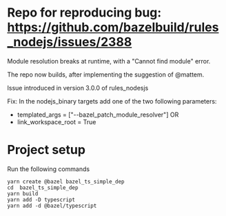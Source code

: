 # Repo for reproducing bug: https://github.com/bazelbuild/rules_nodejs/issues/2388
Module resolution breaks at runtime, with a "Cannot find module" error.

The repo now builds, after implementing the suggestion of @mattem.

Issue introduced in version 3.0.0 of rules_nodesjs

Fix:
In the nodejs_binary targets add one of the two following parameters:

- templated_args = ["--bazel_patch_module_resolver"]
OR
- link_workspace_root = True

# Project setup
Run the following commands
```
yarn create @bazel bazel_ts_simple_dep
cd  bazel_ts_simple_dep
yarn build
yarn add -D typescript
yarn add -d @bazel/typescript
```
